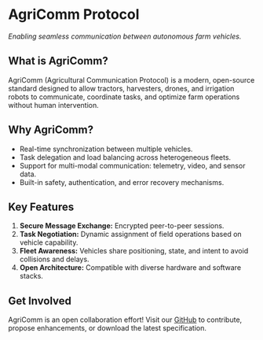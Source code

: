 # AgriComm Protocol

_Enabling seamless communication between autonomous farm vehicles._

## What is AgriComm?

AgriComm (Agricultural Communication Protocol) is a modern, open-source standard designed to allow tractors, harvesters, drones, and irrigation robots to communicate, coordinate tasks, and optimize farm operations without human intervention.

## Why AgriComm?

- Real-time synchronization between multiple vehicles.
- Task delegation and load balancing across heterogeneous fleets.
- Support for multi-modal communication: telemetry, video, and sensor data.
- Built-in safety, authentication, and error recovery mechanisms.

## Key Features

1. **Secure Message Exchange:** Encrypted peer-to-peer sessions.
2. **Task Negotiation:** Dynamic assignment of field operations based on vehicle capability.
3. **Fleet Awareness:** Vehicles share positioning, state, and intent to avoid collisions and delays.
4. **Open Architecture:** Compatible with diverse hardware and software stacks.

## Get Involved

AgriComm is an open collaboration effort! Visit our [GitHub](https://github.com/agricomm) to contribute, propose enhancements, or download the latest specification.
